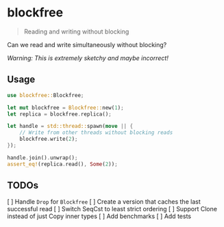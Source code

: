 # blockfree

> Reading and writing without blocking

Can we read and write simultaneously without blocking?

_Warning: This is extremely sketchy and maybe incorrect!_

## Usage

```rust
use blockfree::Blockfree;

let mut blockfree = Blockfree::new(1);
let replica = blockfree.replica();

let handle = std::thread::spawn(move || {
    // Write from other threads without blocking reads
    blockfree.write(2);
});

handle.join().unwrap();
assert_eq!(replica.read(), Some(2));
```

## TODOs
[ ] Handle `Drop` for `Blockfree`
[ ] Create a version that caches the last successful read
[ ] Switch SeqCst to least strict ordering
[ ] Support Clone instead of just Copy inner types
[ ] Add benchmarks
[ ] Add tests